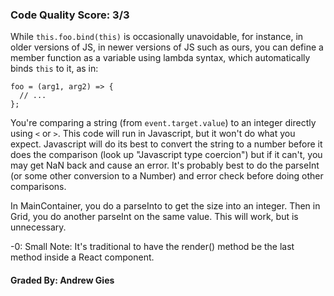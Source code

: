 ### Code Quality Score: 3/3

While `this.foo.bind(this)` is occasionally unavoidable, for instance, in older
versions of JS, in newer versions of JS such as ours, you can define a member
function as a variable using lambda syntax, which automatically binds `this` to
it, as in:
```
foo = (arg1, arg2) => {
  // ...
};
```

You're comparing a string (from `event.target.value`) to an integer
directly using `<` or `>`. This code will run in Javascript, but it won't do
what you expect. Javascript will do its best to convert the string to a number
before it does the comparison (look up "Javascript type coercion") but
if it can't, you may get NaN back and cause an error. It's probably best to
do the parseInt (or some other conversion to a Number) and error check
before doing other comparisons.

In MainContainer, you do a parseInto to get the size into an integer. Then in Grid, you do
another parseInt on the same value. This will work, but is unnecessary.

-0: Small Note: It's traditional to have the render() method be the last method inside
a React component.

#### Graded By: Andrew Gies
